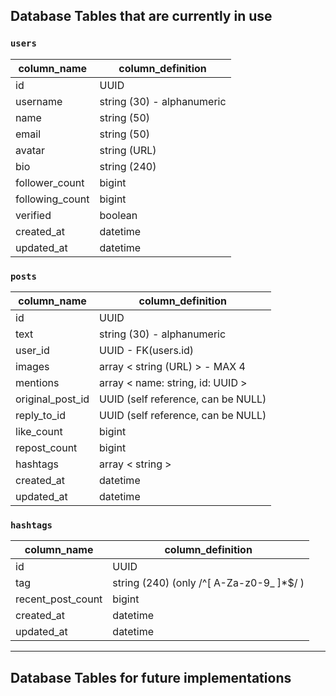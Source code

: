 ## Database Tables that are currently in use

### `users`
| column_name     | column_definition          |
|-----------------|----------------------------|
| id              | UUID                       |
| username        | string (30) - alphanumeric |
| name            | string (50)                |
| email           | string (50)                |
| avatar          | string (URL)               |
| bio             | string (240)               |
| follower_count  | bigint                     |
| following_count | bigint                     |
| verified        | boolean                    |
| created_at      | datetime                   |
| updated_at      | datetime                   |

### `posts`
| column_name      | column_definition                  |
|------------------|------------------------------------|
| id               | UUID                               |
| text             | string (30) - alphanumeric         |
| user_id          | UUID - FK(users.id)                |
| images           | array < string (URL) > - MAX 4     |
| mentions         | array < name: string, id: UUID >   |
| original_post_id | UUID (self reference, can be NULL) |
| reply_to_id      | UUID (self reference, can be NULL) |
| like_count       | bigint                             |
| repost_count     | bigint                             |
| hashtags         | array < string >                   |
| created_at       | datetime                           |
| updated_at       | datetime                           |

### `hashtags`
| column_name       | column_definition                        |
|-------------------|------------------------------------------|
| id                | UUID                                     |
| tag               | string (240) (only /^[ A-Za-z0-9_ ]*$/ ) |
| recent_post_count | bigint                                   |
| created_at        | datetime                                 |
| updated_at        | datetime                                 |









***

## Database Tables for future implementations